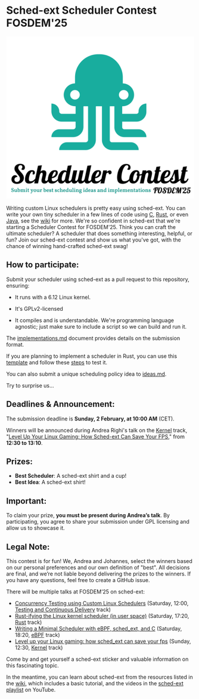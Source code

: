 # Sched-ext Scheduler Contest FOSDEM'25

![Scheduler Contest Logo](./img/sched_contest.png)

Writing custom Linux schedulers is pretty easy using sched-ext. You can write your own tiny scheduler in a few lines of code using [C](https://mostlynerdless.de/blog/2024/10/25/a-minimal-scheduler-with-ebpf-sched_ext-and-c/), [Rust](https://github.com/sched-ext/scx), or even [Java](https://mostlynerdless.de/blog/2024/09/10/hello-ebpf-writing-a-linux-scheduler-in-java-with-ebpf-15/), see the [wiki](https://github.com/sched-ext/scx/wiki) for more. We're so confident in sched-ext that we're starting a Scheduler Contest for FOSDEM'25. Think you can craft the ultimate scheduler? A scheduler that does something interesting, helpful, or fun? Join our sched-ext contest and show us what you've got, with the chance of winning hand-crafted sched-ext swag!

## How to participate:
Submit your scheduler using sched-ext as a pull request to this repository, ensuring:

- It runs with a 6.12 Linux kernel.

- It's GPLv2-licensed

- It compiles and is understandable. We're programming language agnostic; just make sure to include a script so we can build and run it.

The [implementations.md](./submissions/implementations.md) document provides details on the submission format.

If you are planning to implement a scheduler in Rust, you can use this [template](https://github.com/arighi/scx_rust_scheduler) and follow these [steps](https://github.com/arighi/scx_rust_scheduler?tab=readme-ov-file#setting-up-a-virtual-environment-for-testing) to test it.

You can also submit a unique scheduling policy idea to [ideas.md](./submissions/ideas.md).

Try to surprise us...

## Deadlines & Announcement:

The submission deadline is **Sunday, 2 February, at 10:00 AM** (CET).

Winners will be announced during Andrea Righi's talk on the [Kernel](https://fosdem.org/2025/schedule/track/kernel/) track, "[Level Up Your Linux Gaming: How Sched-ext Can Save Your FPS](https://fosdem.org/2025/schedule/event/fosdem-2025-4618-level-up-your-linux-gaming-how-schedext-can-save-your-fps/)," from **12:30 to 13:10**.

## Prizes:

- **Best Scheduler**: A sched-ext shirt and a cup!
- **Best Idea**: A sched-ext shirt!

## Important:

To claim your prize, **you must be present during Andrea’s talk**. By participating, you agree to share your submission under GPL licensing and allow us to showcase it.

## Legal Note:

This contest is for fun! We, Andrea and Johannes, select the winners based on our personal preferences and our own definition of "best". All decisions are final, and we’re not liable beyond delivering the prizes to the winners. If you have any questions, feel free to create a GitHub issue.

There will be multiple talks at FOSDEM’25 on sched-ext:

- [Concurrency Testing using Custom Linux Schedulers](https://fosdem.org/2025/schedule/event/fosdem-2025-4489-concurrency-testing-using-custom-linux-schedulers/) (Saturday, 12:00, [Testing and Continuous Delivery](https://fosdem.org/2025/schedule/track/testing/) track)
- [Rust-ifying the Linux kernel scheduler (in user space)](https://fosdem.org/2025/schedule/event/fosdem-2025-4620-rust-ifying-the-linux-kernel-scheduler-in-user-space-/) (Saturday, 17:20, [Rust](https://fosdem.org/2025/schedule/track/rust/) track)
- [Writing a Minimal Scheduler with eBPF, sched_ext, and C](https://fosdem.org/2025/schedule/event/fosdem-2025-4458-writing-a-minimal-scheduler-with-ebpf-schedext-and-c/) (Saturday, 18:20, [eBPF](https://fosdem.org/2025/schedule/track/ebpf/) track)
- [Level up your Linux gaming: how sched_ext can save your fps](https://fosdem.org/2025/schedule/event/fosdem-2025-4618-level-up-your-linux-gaming-how-schedext-can-save-your-fps/) (Sunday, 12:30, [Kernel](https://fosdem.org/2025/schedule/track/kernel/) track)

Come by and get yourself a sched-ext sticker and valuable information on this fascinating topic.

In the meantime, you can learn about sched-ext from the resources listed in the [wiki](https://github.com/sched-ext/scx/wiki), which includes a basic tutorial, and the videos in the [sched-ext playlist](https://www.youtube.com/playlist?list=PLLLT4NxU7U1TnhgFH6k57iKjRu6CXJ3yB) on YouTube.
